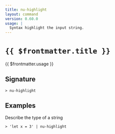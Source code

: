 ```yaml
---
title: nu-highlight
layout: command
version: 0.60.0
usage: |
  Syntax highlight the input string.
---
```


# `{{ $frontmatter.title }}`

<div style='white-space: pre-wrap;'>{{ $frontmatter.usage }}</div>

## Signature

```> nu-highlight ```

## Examples

Describe the type of a string
```shell
> 'let x = 3' | nu-highlight
```
